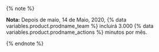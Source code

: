{% note %}

**Nota:** Depois de maio, 14 de Maio, 2020, {% data variables.product.prodname_team %} incluirá 3.000 {% data variables.product.prodname_actions %} minutos por mês.

{% endnote %}
